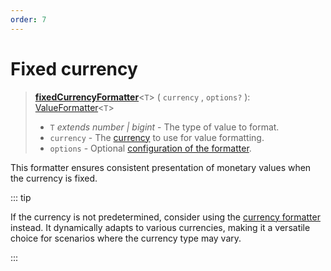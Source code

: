 ```yaml
---
order: 7
---
```


# Fixed currency <Package name="format-number"/>

> **[fixedCurrencyFormatter](../../../api/_localizer/format-number/fixedCurrencyFormatter/index.md)**<`T`> ( `currency` , `options?` ): [ValueFormatter](../../index.md#valueformatter-t)<`T`>
>
> - `T` _extends number | bigint_ - The type of value to format.
> - `currency` - The [currency](../../../api/_localizer/format-number/CurrencyCode/index.md) to use for value formatting.
> - `options` - Optional [configuration of the formatter](../options/index.md).

This formatter ensures consistent presentation of monetary values when the currency is fixed.

::: tip

If the currency is not predetermined, consider using the [currency formatter](currency.md) instead. It dynamically adapts to various currencies, making it a versatile choice for scenarios where the currency type may vary.

:::
